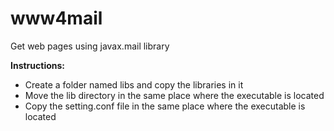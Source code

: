 # www4mail
Get web pages using javax.mail library

<b>Instructions:</b>

- Create a folder named libs and copy the libraries in it
- Move the lib directory in the same place where the executable is located
- Copy the setting.conf file in the same place where the executable is located
